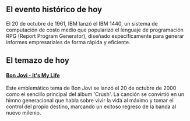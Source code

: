 ## El evento histórico de hoy
El 20 de octubre de 1961, IBM lanzó el IBM 1440, un sistema de computación de costo medio que popularizó el lenguaje de programación RPG (Report Program Generator), diseñado específicamente para generar informes empresariales de forma rápida y eficiente.

## El temazo de hoy
#### [Bon Jovi - It's My Life](https://www.youtube.com/watch?v=vx2u5uUu3DE)
Este emblemático tema de Bon Jovi se lanzó el 20 de octubre de 2000 como el sencillo principal del álbum 'Crush'. La canción se convirtió en un himno generacional que habla sobre vivir la vida al máximo y tomar el control del propio destino, marcando un exitoso regreso de la banda al nuevo milenio.

